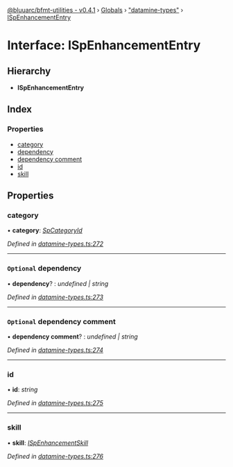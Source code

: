 [@bluuarc/bfmt-utilities - v0.4.1](../README.md) › [Globals](../globals.md) › ["datamine-types"](../modules/_datamine_types_.md) › [ISpEnhancementEntry](_datamine_types_.ispenhancemententry.md)

# Interface: ISpEnhancementEntry

## Hierarchy

* **ISpEnhancementEntry**

## Index

### Properties

* [category](_datamine_types_.ispenhancemententry.md#category)
* [dependency](_datamine_types_.ispenhancemententry.md#optional-dependency)
* [dependency comment](_datamine_types_.ispenhancemententry.md#optional-dependency-comment)
* [id](_datamine_types_.ispenhancemententry.md#id)
* [skill](_datamine_types_.ispenhancemententry.md#skill)

## Properties

###  category

• **category**: *[SpCategoryId](../enums/_datamine_types_.spcategoryid.md)*

*Defined in [datamine-types.ts:272](https://github.com/BluuArc/bfmt-utilities/blob/master/src/datamine-types.ts#L272)*

___

### `Optional` dependency

• **dependency**? : *undefined | string*

*Defined in [datamine-types.ts:273](https://github.com/BluuArc/bfmt-utilities/blob/master/src/datamine-types.ts#L273)*

___

### `Optional` dependency comment

• **dependency comment**? : *undefined | string*

*Defined in [datamine-types.ts:274](https://github.com/BluuArc/bfmt-utilities/blob/master/src/datamine-types.ts#L274)*

___

###  id

• **id**: *string*

*Defined in [datamine-types.ts:275](https://github.com/BluuArc/bfmt-utilities/blob/master/src/datamine-types.ts#L275)*

___

###  skill

• **skill**: *[ISpEnhancementSkill](_datamine_types_.ispenhancementskill.md)*

*Defined in [datamine-types.ts:276](https://github.com/BluuArc/bfmt-utilities/blob/master/src/datamine-types.ts#L276)*
